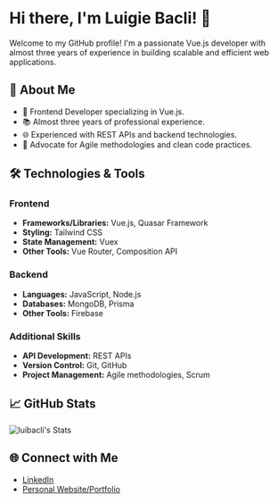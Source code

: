 # Hi there, I'm Luigie Bacli! 👋

Welcome to my GitHub profile! I'm a passionate Vue.js developer with almost three years of experience in building scalable and efficient web applications.

## 🚀 About Me

- 🎨 Frontend Developer specializing in Vue.js.
- 📚 Almost three years of professional experience.
- 🌐 Experienced with REST APIs and backend technologies.
- 🧩 Advocate for Agile methodologies and clean code practices.

## 🛠️ Technologies & Tools

### Frontend

- **Frameworks/Libraries:** Vue.js, Quasar Framework
- **Styling:** Tailwind CSS
- **State Management:** Vuex
- **Other Tools:** Vue Router, Composition API

### Backend

- **Languages:** JavaScript, Node.js
- **Databases:** MongoDB, Prisma
- **Other Tools:** Firebase

### Additional Skills

- **API Development:** REST APIs
- **Version Control:** Git, GitHub
- **Project Management:** Agile methodologies, Scrum

## 📈 GitHub Stats

![luibacli's Stats](https://github-readme-stats.vercel.app/api?username=luibacli&theme=vue-dark&show_icons=true&hide_border=true&count_private=true)

## 🌐 Connect with Me

- [LinkedIn](https://www.linkedin.com/in/lui-bacli-953166223/)
- [Personal Website/Portfolio]([https://yourwebsite.com](https://lui-portfolio-lime.vercel.app/))



